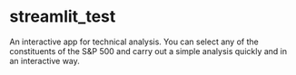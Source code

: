 # streamlit_test
An interactive app for technical analysis. You can select any of the constituents of the S&amp;P 500 and carry out a simple analysis quickly and in an interactive way.
